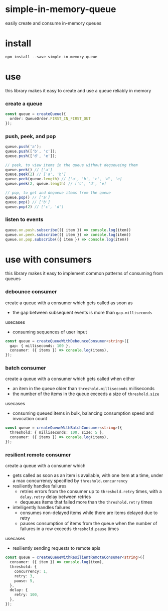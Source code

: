 # simple-in-memory-queue

easily create and consume in-memory queues

# install

```
npm install --save simple-in-memory-queue
```

# use

this library makes it easy to create and use a queue reliably in memory

### create a queue

```ts
const queue = createQueue({
  order: QueueOrder.FIRST_IN_FIRST_OUT
});
```

### push, peek, and pop

```ts
queue.push('a');
queue.push(['b', 'c']);
queue.push(['d', 'e']);

// peek, to view items in the queue without dequeueing them
queue.peek() // ['a']
queue.peek(2) // ['a', 'b']
queue.peek(queue.length) // ['a', 'b', 'c', 'd', 'e]
queue.peek(2, queue.length) // ['c', 'd', 'e]

// pop, to get and dequeue items from the queue
queue.pop() // ['a']
queue.pop() // ['b']
queue.pop(2) // ['c', 'd']
```

### listen to events

```ts
queue.on.push.subscribe(({ item }) => console.log(item))
queue.on.peek.subscribe(({ item }) => console.log(item))
queue.on.pop.subscribe(({ item }) => console.log(item))
```

# use with consumers

this library makes it easy to implement common patterns of consuming from queues

### debounce consumer

create a queue with a consumer which gets called as soon as
- the gap between subsequent events is more than `gap.milliseconds`

usecases
- consuming sequences of user input

```ts
const queue = createQueueWithDebounceConsumer<string>({
  gap: { milliseconds: 100 },
  consumer: ({ items }) => console.log(items),
});
```

### batch consumer

create a queue with a consumer which gets called when either
- an item in the queue older than `threshold.milliseconds` milliseconds
- the number of the items in the queue exceeds a size of `threshold.size`

usecases
- consuming queued items in bulk, balancing consumption speed and invocation count

```ts
const queue = createQueueWithBatchConsumer<string>({
  threshold: { milliseconds: 100, size: 5 },
  consumer: ({ items }) => console.log(items),
});
```


### resilient remote consumer

create a queue with a consumer which
- gets called as soon as an item is available, with one item at a time, under a max concurrency specified by `threshold.concurrency`
- resiliently handles failures
  - retries errors from the consumer up to `threshold.retry` times, with a `delay.retry` delay between retries
  - dequeues items that failed more than the `threshold.retry` times
- intelligently handles failures
  - consumes non-delayed items while there are items delayed due to retry
  - pauses consumption of items from the queue when the number of failures in a row exceeds `threshold.pause` times

usecases
- resiliently sending requests to remote apis

```ts
const queue = createQueueWithResilientRemoteConsumer<string>({
  consumer: ({ item }) => console.log(item),
  threshold: {
    concurrency: 1,
    retry: 3,
    pause: 5,
  },
  delay: {
    retry: 100,
  },
});
```
